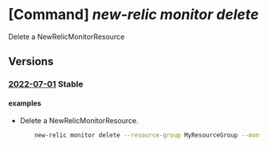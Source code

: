 # [Command] _new-relic monitor delete_

Delete a NewRelicMonitorResource

## Versions

### [2022-07-01](/Resources/mgmt-plane/L3N1YnNjcmlwdGlvbnMve30vcmVzb3VyY2Vncm91cHMve30vcHJvdmlkZXJzL25ld3JlbGljLm9ic2VydmFiaWxpdHkvbW9uaXRvcnMve30=/2022-07-01.xml) **Stable**

<!-- mgmt-plane /subscriptions/{}/resourcegroups/{}/providers/newrelic.observability/monitors/{} 2022-07-01 -->

#### examples

- Delete a NewRelicMonitorResource.
    ```bash
        new-relic monitor delete --resource-group MyResourceGroup --monitor-name MyNewRelicMonitor --user-email UserEmail@123.com
    ```
